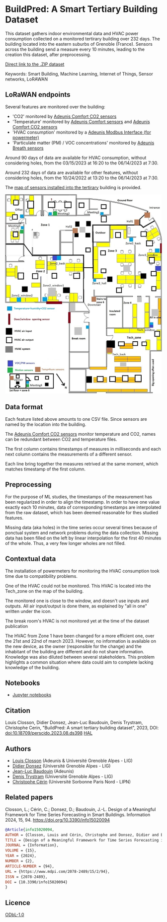 # BuildPred: A Smart Tertiary Building Dataset

This dataset gathers indoor environmental data and HVAC power consumption collected on a monitored tertirary building over 232 days. The building located into the eastern suburbs of Grenoble (France). Sensors across the building send a measure every 10 minutes, leading to the creation this dataset, after preprocessing.

[Direct link to the .ZIP dataset](https://perscido.univ-grenoble-alpes.fr/datasets/DS398)

Keywords: Smart Building, Machine Learning, Internet of Things, Sensor networks, LoRAWAN

## LoRaWAN endpoints

Several features are monitored over the building:
* 'CO2' monitored by [Adeunis Comfort CO2 sensors](https://www.adeunis.com/en/produit/iaq-co2-temperature-humidity/)
* 'Temperature' monitored by [Adeunis Comfort sensors](https://www.adeunis.com/en/produit/comfort-temperature-humidity-2/) and [Adeunis Comfort CO2 sensors](https://www.adeunis.com/en/produit/iaq-co2-temperature-humidity/)
* 'HVAC consumption' monitored by a [Adeunis Modbus Interface (for powermeter)](https://www.adeunis.com/en/produit/modbus-interface-for-modbus-slaves/)
* 'Particulate matter (PM) / VOC concentrations' monitored by [Adeunis Breath sensors](https://www.adeunis.com/en/produit/breath-indoor-air-quality/)

Around 90 days of data are available for HVAC consumption, without considering holes, from the 03/15/2023 at 16:20 to the 06/14/2023 at 7:30.

Around 232 days of data are available for other features, without considering holes, from the 10/24/2022 at 13:20 to the 06/14/2023 at 7:30.

The [map of sensors installed into the tertirary](https://github.com/CampusIoT/datasets/tree/main/BuildPred/ground_plan_sensors.jpg) building is provided.

![map of sensors installed into the tertirary](https://raw.githubusercontent.com/CampusIoT/datasets/main/BuildPred/ground_plan_sensors.jpg)

## Data format

Each feature listed above amounts to one CSV file. Since sensors are named by the location into the building.

The [Adeunis Comfort CO2 sensors](https://www.adeunis.com/en/produit/iaq-co2-temperature-humidity/) monitor temperature and CO2, names can be redundant between CO2 and temperature files.

The first column contains timestamps of measures in milliseconds and each next column contains the measurements of a different sensor.

Each line bring together the measures retrived at the same moment, which matches timestamp of the first column.

## Preprocessing

For the purpose of ML studies, the timestamps of the measurement has been regularized in order to align the timestamp. In order to have one value exactly each 10 minutes, data of corresponding timestamps are interpolated from the raw dataset, which has been deemed reasonable for thes studied features.

Missing data (aka holes) in the time series occur several times because of ponctual system and network problems during the data collection. Missing data has been filled on the left by linear interpolation for the first 40 minutes of the whole. Thus, a very few longer wholes are not filled.

## Contextual data

The installation of powermeters for monitoring the HVAC consumption took time due to compatibility problems.

One of the HVAC could not be monitored. This HVAC is located into the Tech_zone on the map of the building.

The monitored one is close to the window, and doesn't use inputs and outputs. All air input/output is done there, as explained by "all in one" written under the icon.

The break room's HVAC is not monitored yet at the time of the dataset publication

The HVAC from Zone 1 have been changed for a more efficient one, over the 21st and 22nd of march 2023. However, no information is available on the new device, as the owner (responsible for the change) and the inhabitant of the building are different and do not share information. Knowledge was also diluted between several stakeholders. This problem highlights a common situation where data could aim to complete lacking knowledge of the building.

## Notebooks

* [Jupyter notebooks](https://github.com/CampusIoT/datasets/tree/main/BuildPred/notebooks)

## Citation

Louis Closson, Didier Donsez, Jean-Luc Baudouin, Denis Trystram, Christophe Cerin, "BuildPred: A smart tertiary building dataset", 2023, DOI: [doi:10.18709/perscido.2023.08.ds398](https://doi.org/10.18709/perscido.2023.08.ds398) [HAL](https://hal.science/hal-04737323)

## Authors

* [Louis Closson](https://www.linkedin.com/in/louis-closson-435341171/) (Adeunis & Université Grenoble Alpes - LIG)
* [Didier Donsez](https://www.linkedin.com/in/didierdonsez/) (Université Grenoble Alpes - LIG)
* [Jean-Luc Baudouin](https://www.linkedin.com/in/jean-luc-baudouin-08389614/) (Adeunis)
* [Denis Trystram](https://www.linkedin.com/in/denis-trystram-a211174/) (Université Grenoble Alpes - LIG)
* [Christophe Cérin](https://www.linkedin.com/in/christophe-c%C3%A9rin-829a3926/) (Université Sorbonne Paris Nord - LIPN)

## Related papers

Closson, L.; Cérin, C.; Donsez, D.; Baudouin, J.-L. Design of a Meaningful Framework for Time Series Forecasting in Smart Buildings. Information 2024, 15, 94. https://doi.org/10.3390/info15020094

```bibtex
@Article{info15020094,
AUTHOR = {Closson, Louis and Cérin, Christophe and Donsez, Didier and Baudouin, Jean-Luc},
TITLE = {Design of a Meaningful Framework for Time Series Forecasting in Smart Buildings},
JOURNAL = {Information},
VOLUME = {15},
YEAR = {2024},
NUMBER = {2},
ARTICLE-NUMBER = {94},
URL = {https://www.mdpi.com/2078-2489/15/2/94},
ISSN = {2078-2489},
DOI = {10.3390/info15020094}
}
```

## Licence

[ODbL-1.0](https://spdx.org/licenses/ODbL-1.0.html#licenseText)
